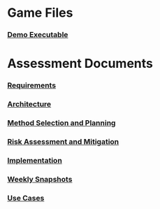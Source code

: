 # Game Files

### [Demo Executable](https://jonwadman.github.io/AuberEndeavour/files/Game.jar)

# Assessment Documents

### [Requirements](https://jonwadman.github.io/AuberEndeavour/files/Req1.pdf)

### [Architecture](https://jonwadman.github.io/AuberEndeavour/files/Arch1.pdf)

### [Method Selection and Planning](https://jonwadman.github.io/AuberEndeavour/files/Plan1.pdf)

### [Risk Assessment and Mitigation](https://jonwadman.github.io/AuberEndeavour/files/Risk1.pdf)

### [Implementation](https://jonwadman.github.io/AuberEndeavour/files/Impl1.pdf)

### [Weekly Snapshots](https://jonwadman.github.io/AuberEndeavour/files/Snapshots.pdf)

### [Use Cases](https://jonwadman.github.io/AuberEndeavour/files/UseCases.pdf)
